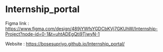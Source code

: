# Internship_portal

Figma link : https://www.figma.com/design/489jYWfsYGDCbKVj7GKUhW/Internship-Project?node-id=0-1&t=uhtADEgQti9TjwyN-1

Website : https://bosesupriyo.github.io/Internship_portal/
